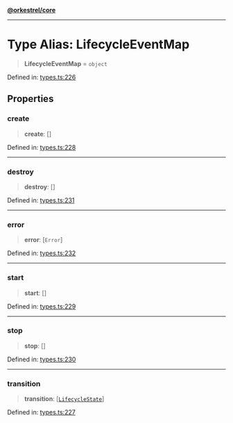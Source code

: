 [**@orkestrel/core**](../index.md)

***

# Type Alias: LifecycleEventMap

> **LifecycleEventMap** = `object`

Defined in: [types.ts:226](https://github.com/orkestrel/core/blob/240d6e1612057b96fd3fc03e1415fe3917a0f212/src/types.ts#L226)

## Properties

### create

> **create**: \[\]

Defined in: [types.ts:228](https://github.com/orkestrel/core/blob/240d6e1612057b96fd3fc03e1415fe3917a0f212/src/types.ts#L228)

***

### destroy

> **destroy**: \[\]

Defined in: [types.ts:231](https://github.com/orkestrel/core/blob/240d6e1612057b96fd3fc03e1415fe3917a0f212/src/types.ts#L231)

***

### error

> **error**: \[`Error`\]

Defined in: [types.ts:232](https://github.com/orkestrel/core/blob/240d6e1612057b96fd3fc03e1415fe3917a0f212/src/types.ts#L232)

***

### start

> **start**: \[\]

Defined in: [types.ts:229](https://github.com/orkestrel/core/blob/240d6e1612057b96fd3fc03e1415fe3917a0f212/src/types.ts#L229)

***

### stop

> **stop**: \[\]

Defined in: [types.ts:230](https://github.com/orkestrel/core/blob/240d6e1612057b96fd3fc03e1415fe3917a0f212/src/types.ts#L230)

***

### transition

> **transition**: \[[`LifecycleState`](LifecycleState.md)\]

Defined in: [types.ts:227](https://github.com/orkestrel/core/blob/240d6e1612057b96fd3fc03e1415fe3917a0f212/src/types.ts#L227)
